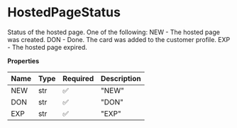 # HostedPageStatus

Status of the hosted page. One of the following: NEW - The hosted page was created. DON - Done. The card was added to the customer profile. EXP - The hosted page expired.

**Properties**

| Name | Type | Required | Description |
| :--- | :--- | :------- | :---------- |
| NEW  | str  | ✅       | "NEW"       |
| DON  | str  | ✅       | "DON"       |
| EXP  | str  | ✅       | "EXP"       |
